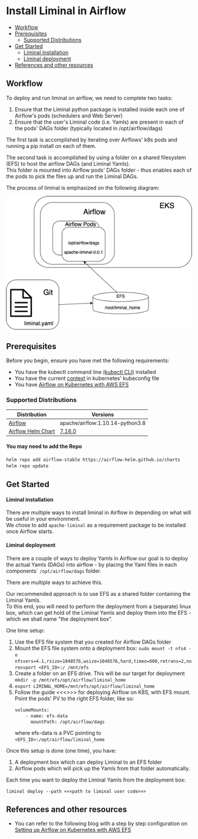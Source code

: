 <!--
Licensed to the Apache Software Foundation (ASF) under one
or more contributor license agreements.  See the NOTICE file
distributed with this work for additional information
regarding copyright ownership.  The ASF licenses this file
to you under the Apache License, Version 2.0 (the
"License"); you may not use this file except in compliance
with the License.  You may obtain a copy of the License at

  http://www.apache.org/licenses/LICENSE-2.0

Unless required bgit y applicable law or agreed to in writing,
software distributed under the License is distributed on an
"AS IS" BASIS, WITHOUT WARRANTIES OR CONDITIONS OF ANY
KIND, either express or implied.  See the License for the
specific language governing permissions and limitations
under the License.
-->

# Install Liminal in Airflow
* [Workflow](#workflow)
* [Prerequisites](#prerequisites)
   * [Supported Distributions](#supported-distributions)
* [Get Started](#Get-Started)
   * [Liminal installation](#liminal-installation)
   * [Liminal deployment](#liminal-deployment)
* [References and other resources](#references-and-other-resources)

## Workflow
To deploy and run liminal on airflow, we need to complete two tasks:
1. Ensure that the Liminal python package is installed inside each one of Airflow's pods (schedulers and Web Server)
2. Ensure that the user's Liminal code (i.e. Yamls) are present in each of the pods' DAGs folder (typically located in /opt/airflow/dags)

The first task is accomplished by iterating over Airflows' k8s pods and running a pip install on each of them.

The second task is accomplished by using a folder on a shared filesystem (EFS) to host the airflow DAGs (and Liminal Yamls). \
This folder is mounted into Airflow pods' DAGs folder - thus enables each of the pods to pick the files up and run the Liminal DAGs.

The process of liminal is emphasized on the following diagram:

![](assets/liminal_deployment_diagram.png)

## Prerequisites
Before you begin, ensure you have met the following requirements: 
* You have the kubectl command line [(kubectl CLI)][homebrew-kubectl] installed
* You have the current [context][cluster-access-kubeconfig] in kubernetes' kubeconfig file
* You have [Airflow on Kubernetes with AWS EFS][airflowInstallation]

### Supported Distributions

|Distribution | Versions |
|-|-|
|[Airflow][airflowImage] | apache/airflow:1.10.14-python3.8 |
|[Airflow Helm Chart][airflowChart] | [7.16.0][airflow-helm-chart-7.16.0] |

#### You may need to add the Repo

```sh
helm repo add airflow-stable https://airflow-helm.github.io/charts
helm repo update
```

## Get Started
#### Liminal installation
There are multiple ways to install liminal in Airflow in depending on what will be useful in your environment.\
We chose to add `apache-liminal` as a requirement package to be installed once Airflow starts.

#### Liminal deployment
There are a couple of ways to deploy Yamls in Airflow our goal is to deploy the actual Yamls (DAGs) into airflow - by placing the Yaml files in each components\` `/opt/airflow/dags` folder.

There are multiple ways to achieve this.

Our recommended approach is to use EFS as a shared folder containing the Liminal Yamls. \
To this end, you will need to perform the deployment from a (separate) linux box, which can get hold of the Liminal Yamls and deploy them into the EFS - which we shall name "the deployment box".

One time setup:

1. Use the EFS file system that you created for Airflow DAGs folder
2. Mount the EFS file system onto a deployment box:
```sudo mount -t nfs4 -o nfsvers=4.1,rsize=1048576,wsize=1048576,hard,timeo=600,retrans=2,noresvport <EFS_ID>:/ /mnt/efs```
3. Create a folder on an EFS drive. This will be our target for deployment
```mkdir -p /mnt/efs/opt/airflow/liminal_home```
4. ```export LIMINAL_HOME=/mnt/efs/opt/airflow/liminal_home```
5. Follow the guide <<<>>> for deploying Airflow on K8S, with EFS mount.
Point the pods' PV to the right EFS folder, like so:
    ```
    volumeMounts:
        - name: efs-data
          mountPath: /opt/airflow/dags
    ```
    where efs-data is a PVC pointing to `<EFS_ID>:/opt/airflow/liminal_home`

Once this setup is done (one time), you have:
1. A deployment box which can deploy Liminal to an EFS folder
2. Airflow pods which will pick up the Yamls from that folder automatically.

Each time you want to deploy the Liminal Yamls from the deployment box:
```
liminal deploy --path <<<path to liminal user code>>>
```

## References and other resources

* You can refer to the following blog with a step by step configuration on [Setting up Airflow on Kubernetes with AWS EFS][airflowInstallation]

[airflow-helm-chart-7.16.0]: <https://github.com/airflow-helm/charts/tree/airflow-7.16.0>
[homebrew-kubectl]: <https://formulae.brew.sh/formula/kubernetes-cli>
[cluster-access-kubeconfig]: <https://kubernetes.io/docs/concepts/configuration/organize-cluster-access-kubeconfig/#context>
[liminal-installation-script]: <https://github.com/apache/incubator-liminal/tree/master/docs/source/install_liminal_in_airflow_on_kubernetes.sh>
[airflowChart]: <https://github.com/airflow-helm/charts/tree/main/charts/airflow>
[airflowInstallation]: <https://medium.com/terragoneng/setting-up-airflow-on-kubernetes-with-aws-efs-c659f3a16292>
[airflowImage]: <https://hub.docker.com/layers/apache/airflow/1.10.12-python3.6/images/sha256-9ea9e5ca66bd17632241889ab248fe3852c9f3c830ed299a8ecaa8a13ac2082f?context=explore>